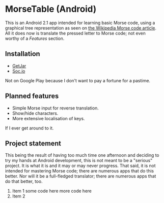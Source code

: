 # MorseTable (Android)

This is an Android 2.1 app intended for learning basic Morse code, using a graphical tree representation as seen on [the Wikipedia Morse code article][wiki]. All it does now is translate the pressed letter to Morse code; not even worthy of a *Features* section.

## Installation
* [GetJar][]
* [Soc.io][]

Not on Google Play because I don't want to pay a fortune for a pastime.

## Planned features
* Simple Morse input for reverse translation.
* Show/hide characters.
* More extensive localisation of keys.

If I ever get around to it.

## Project statement

This being the result of having too much time one afternoon and deciding to try my hands at Android development, this is not meant to be a "serious" project. It is what it is and it may or may never progress. That said, it is not intended for mastering Morse code; there are numerous apps that do this
better. Nor will it be a full-fledged translator; there are numerous apps that do that better, too.

[GetJar]: http://www.getjar.com/MorseTable
[Soc.io]: https://mall.soc.io/apps/MorseTable
[wiki]: http://en.wikipedia.org/wiki/Morse_code#Alternative_display_of_more_common_characters_in_International_Morse_code


1. Item 1
        some code here
        more code here
2. Item 2